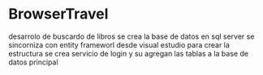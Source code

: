 # BrowserTravel
desarrolo de buscardo de libros
se crea la base de datos en sql server
se sincorniza con entity frameworl desde visual estudio para crear la estructura
se crea servicio de login y su agregan las tablas a la base de datos principal
